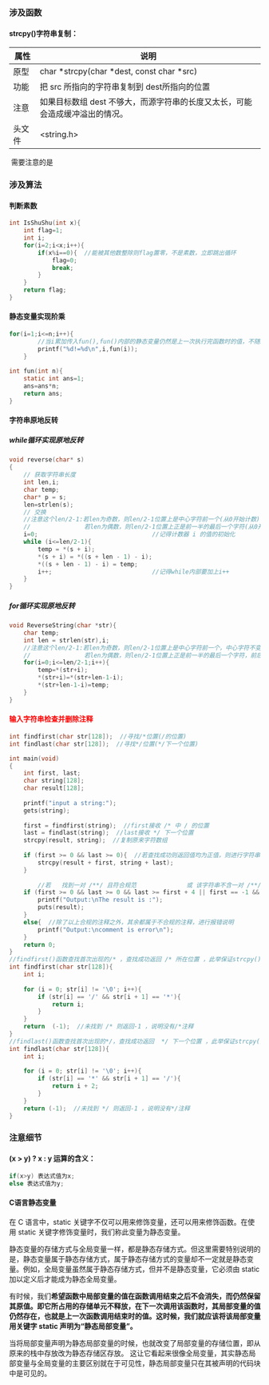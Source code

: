 ### 涉及函数

#### strcpy()字符串复制：

| 属性   | 说明                                                         |
| ------ | ------------------------------------------------------------ |
| 原型   | char *strcpy(char *dest, const char *src)                    |
| 功能   | 把 src 所指向的字符串复制到 dest所指向的位置                 |
| 注意   | 如果目标数组 dest 不够大，而源字符串的长度又太长，可能会造成缓冲溢出的情况。 |
| 头文件 | <string.h>                                                   |


​	需要注意的是

### 涉及算法

#### 判断素数

```c
int IsShuShu(int x){
	int flag=1;
	int i;
	for(i=2;i<x;i++){
		if(x%i==0){  //能被其他数整除则flag置零，不是素数，立即跳出循环
			flag=0;
			break;
		}
	}
	return flag;
}
```

#### 静态变量实现阶乘

```c
for(i=1;i<=n;i++){
    	//当i累加传入fun(),fun()内部的静态变量仍然是上一次执行完函数时的值，不随新的函数调用而变化
		printf("%d!=%d\n",i,fun(i));
	}
	
int fun(int n){
	static int ans=1;
	ans=ans*n;
	return ans;
}
```

#### 字符串原地反转

##### while循环实现原地反转

```c
void reverse(char* s)
{
    // 获取字符串长度
    int len,i;
    char temp;
    char* p = s;
    len=strlen(s);
    // 交换
    //注意这个len/2-1:若len为奇数，则len/2-1位置上是中心字符前一个(从0开始计数)，中心字符不变化，合理
    //				 若len为偶数，则len/2-1位置上正是前一半的最后一个字符(从0开始计数)，前后互相交换，合理
    i=0;								//记得计数器 i 的值的初始化
    while (i<=len/2-1){
        temp = *(s + i);
        *(s + i) = *((s + len - 1) - i);
        *((s + len - 1) - i) = temp;
        i++;  							//记得while内部要加上i++
    }
}
```

##### for循环实现原地反转
```c
void ReverseString(char *str){
	char temp;
	int len = strlen(str),i;
    //注意这个len/2-1:若len为奇数，则len/2-1位置上是中心字符前一个，中心字符不变化，合理
    //				 若len为偶数，则len/2-1位置上正是前一半的最后一个字符，前后互相交换，合理
	for(i=0;i<=len/2-1;i++){
		temp=*(str+i);
		*(str+i)=*(str+len-1-i);
		*(str+len-1-i)=temp;
	} 
}
```

#### <font color=red>输入字符串检查并删除注释</font>

```c
int findfirst(char str[128]);  //寻找/*位置(/的位置)
int findlast(char str[128]);  //寻找*/位置(*/下一个位置)

int main(void)
{
	int first, last;
	char string[128];
	char result[128];
	
	printf("input a string:");
	gets(string);
	
	first = findfirst(string);  //first接收 /* 中 / 的位置 
	last = findlast(string);  //last接收 */ 下一个位置 
	strcpy(result, string);  //复制原来字符数组 
	
	if (first >= 0 && last >= 0){  //若查找成功则返回值均为正值，则进行字符串复制——从源地址复制到目标地址 
		strcpy(result + first, string + last);
	}
	
		//若   找到一对 /**/ 且符合规范              或 该字符串不含一对 /**/ 	均属于注释合规，可以进行输出 
	if (first >= 0 && last >= 0 && last >= first + 4 || first == -1 && last == -1){  
		printf("Output:\nThe result is :");
		puts(result);
	}
	else{  //除了以上合规的注释之外，其余都属于不合规的注释，进行报错说明
		printf("Output:\ncomment is error\n");
	}
	return 0;
}
//findfirst()函数查找首次出现的/* ，查找成功返回 /* 所在位置 ，此举保证strcpy()的目标地址为 / 所在处 
int findfirst(char str[128]){  
	int i;
	
	for (i = 0; str[i] != '\0'; i++){
		if (str[i] == '/' && str[i + 1] == '*'){
			return i;
		}
	}
	return  (-1);  //未找到 /* 则返回-1 ，说明没有/*注释
}
//findlast()函数查找首次出现的*/，查找成功返回  */ 下一个位置 ，此举保证strcpy()的源地址为 */后第一个字符 
int findlast(char str[128]){  
	int i;
	
	for (i = 0; str[i] != '\0'; i++){
		if (str[i] == '*' && str[i + 1] == '/'){
			return i + 2;
		}
	}
	return (-1);  //未找到 */ 则返回-1 ，说明没有*/注释
}
```



### 注意细节

#### (x > y) ? x : y  运算的含义：

```c
if(x>y) 表达式值为x;
else 表达式值为y; 
```

#### C语言静态变量

在 C 语言中，static 关键字不仅可以用来修饰变量，还可以用来修饰函数。在使用 static 关键字修饰变量时，我们称此变量为静态变量。

静态变量的存储方式与全局变量一样，都是静态存储方式。但这里需要特别说明的是，静态变量属于静态存储方式，属于静态存储方式的变量却不一定就是静态变量。例如，全局变量虽然属于静态存储方式，但并不是静态变量，它必须由 static 加以定义后才能成为静态全局变量。 	

有时候，我们**希望函数中局部变量的值在函数调用结束之后不会消失，而仍然保留其原值。即它所占用的存储单元不释放，在下一次调用该函数时，其局部变量的值仍然存在，也就是上一次函数调用结束时的值。这时候，我们就应该将该局部变量用关键字 static 声明为“静态局部变量”。**

当将局部变量声明为静态局部变量的时候，也就改变了局部变量的存储位置，即从原来的栈中存放改为静态存储区存放。
这让它看起来很像全局变量，其实静态局部变量与全局变量的主要区别就在于可见性，静态局部变量只在其被声明的代码块中是可见的。